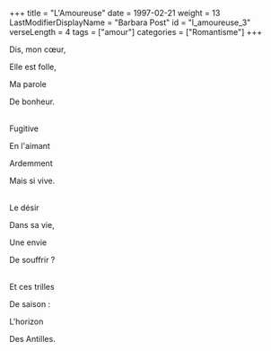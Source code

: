 +++
title = "L'Amoureuse"
date = 1997-02-21
weight = 13
LastModifierDisplayName = "Barbara Post"
id = "l_amoureuse_3"
verseLength = 4
tags = ["amour"]
categories = ["Romantisme"]
+++

Dis, mon cœur,

Elle est folle,

Ma parole

De bonheur.

 \
Fugitive

En l'aimant

Ardemment

Mais si vive.

 \
Le désir

Dans sa vie,

Une envie

De souffrir ?

 \
Et ces trilles

De saison :

L'horizon

Des Antilles.
